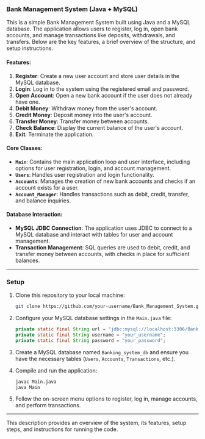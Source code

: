 ### Bank Management System (Java + MySQL)

This is a simple Bank Management System built using Java and a MySQL database. The application allows users to register, log in, open bank accounts, and manage transactions like deposits, withdrawals, and transfers. Below are the key features, a brief overview of the structure, and setup instructions.

#### Features:
1. **Register**: Create a new user account and store user details in the MySQL database.
2. **Login**: Log in to the system using the registered email and password.
3. **Open Account**: Open a new bank account if the user does not already have one.
4. **Debit Money**: Withdraw money from the user's account.
5. **Credit Money**: Deposit money into the user's account.
6. **Transfer Money**: Transfer money between accounts.
7. **Check Balance**: Display the current balance of the user's account.
8. **Exit**: Terminate the application.

#### Core Classes:
- **`Main`**: Contains the main application loop and user interface, including options for user registration, login, and account management.
- **`Users`**: Handles user registration and login functionality.
- **`Accounts`**: Manages the creation of new bank accounts and checks if an account exists for a user.
- **`Account_Manager`**: Handles transactions such as debit, credit, transfer, and balance inquiries.

#### Database Interaction:
- **MySQL JDBC Connection**: The application uses JDBC to connect to a MySQL database and interact with tables for user and account management.
- **Transaction Management**: SQL queries are used to debit, credit, and transfer money between accounts, with checks in place for sufficient balances.

---

### Setup

1. Clone this repository to your local machine:

   ```sh
   git clone https://github.com/your-username/Bank_Management_System.git
   ```

2. Configure your MySQL database settings in the `Main.java` file:

   ```java
   private static final String url = "jdbc:mysql://localhost:3306/Banking_system_db";
   private static final String username = "your_username";
   private static final String password = "your_password";
   ```

3. Create a MySQL database named `Banking_system_db` and ensure you have the necessary tables (`Users`, `Accounts`, `Transactions`, etc.).

4. Compile and run the application:

   ```sh
   javac Main.java
   java Main
   ```

5. Follow the on-screen menu options to register, log in, manage accounts, and perform transactions.

---

This description provides an overview of the system, its features, setup steps, and instructions for running the code.
